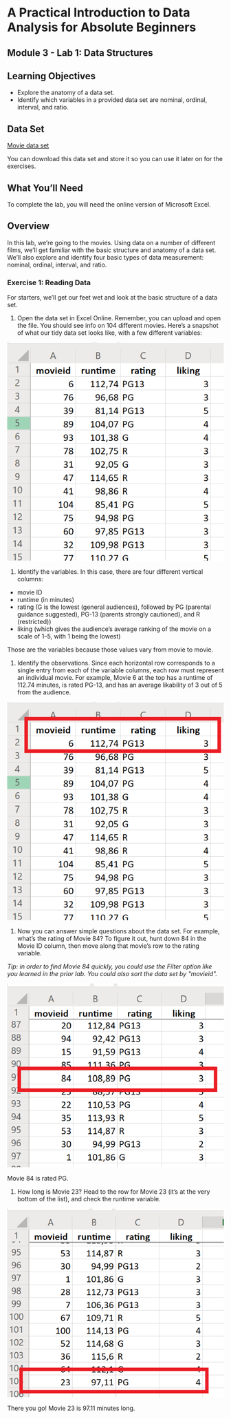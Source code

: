 # A Practical Introduction to Data Analysis for Absolute Beginners

## Module 3 - Lab 1: Data Structures

## Learning Objectives

* Explore the anatomy of a data set.
* Identify which variables in a provided data set are nominal, ordinal, interval, and ratio.

## Data Set

[Movie data set](Module%203%20Lab%20Data%20Structures%20-%20movie%20data.xlsx)

You can download this data set and store it so you can use it later on for the exercises.

## What You’ll Need

To complete the lab, you will need the online version of Microsoft Excel.

## Overview

In this lab, we’re going to the movies. Using data on a number of different films, we’ll get familiar with the basic structure and anatomy of a data set. We’ll also explore and identify four basic types of data measurement: nominal, ordinal, interval, and ratio.

### Exercise 1: Reading Data

For starters, we’ll get our feet wet and look at the basic structure of a data set.

1. Open the data set in Excel Online. Remember, you can upload and open the file. You should see info on 104 different movies. Here’s a snapshot of what our tidy data set looks like, with a few different variables:

![Movie data variable](img/2020-06-17-12-38-00.png)

1. Identify the variables. In this case, there are four different vertical columns:

* movie ID
* runtime (in minutes)
* rating (G is the lowest (general audiences), followed by PG (parental guidance suggested), PG-13 (parents strongly cautioned), and R (restricted))
* liking (which gives the audience’s average ranking of the movie on a scale of 1–5, with 1 being the lowest)

Those are the variables because those values vary from movie to movie.

1. Identify the observations. Since each horizontal row corresponds to a single entry from each of the variable columns, each row must represent an individual movie. For example, Movie 6 at the top has a runtime of 112.74 minutes, is rated PG-13, and has an average likability of 3 out of 5
from the audience.

![Movie 6](img/2020-06-17-12-44-12.png)

1. Now you can answer simple questions about the data set. For example, what’s the rating of Movie 84? To figure it out, hunt down 84 in the Movie ID column, then move along that movie’s row to the rating variable.

*Tip: in order to find Movie 84 quickly, you could use the Filter option like you learned in the prior lab. You could also sort the data set by "movieid".*

![Movie 84](img/2020-06-17-12-48-25.png)

Movie 84 is rated PG.

1. How long is Movie 23? Head to the row for Movie 23 (it’s at the very bottom of the list), and check the runtime variable.

![Movie 23](img/2020-06-17-12-52-03.png)

There you go! Movie 23 is 97.11 minutes long.
